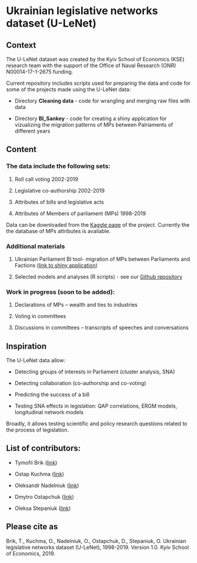 # Ukrainian legislative networks dataset (U-LeNet)

## Context

The U-LeNet dataset was created by the Kyiv School of Economics (KSE) research team with the support of the Office of Naval Research (ONR) N00014-17-1-2675 funding.

Current repository includes scripts used for preparing the data and code for some of the projects made using the U-LeNet data:

- Directory **Cleaning data** - code for wrangling and merging raw files with data

- Directory **BI_Sankey** - code for creating a shiny application for vizualizing the migration patterns of MPs between Palriaments of different years

## Content

### The data include the following sets:

1.	Roll call voting 2002-2019

2.	Legislative co-authorship 2002-2019

3.	Attributes of bills and legislative acts

4.	Attributes of Members of parliament (MPs) 1998-2019

Data can be downloaded from the [
Kaggle page](https://www.kaggle.com/dataset/9b5e80df136eddb01b7e860c448436cfc569a8a92409f9b74fad560bbe41d1e6) of the project. Currently the the database of MPs attributes is available.

### Additional materials

1.	Ukrainian Parliament BI tool- migration of MPs between Parliaments and Factions ([link to shiny application](https://ostepaniuk.shinyapps.io/rada_networks/))

2.	Selected models and analyses (R scripts) - see our [Github repository](https://github.com/oleksastepaniuk/ua_parliament_networks)

### Work in progress (soon to be added):

1.	Declarations of MPs – wealth and ties to industries

2.	Voting in committees 

3.	Discussions in committees – transcripts of speeches and conversations

## Inspiration

The U-LeNet data allow:

- Detecting groups of interests in Parliament (cluster analysis, SNA)

- Detecting collaboration (co-authorship and co-voting)

- Predicting the success of a bill

- Testing SNA effects in legislation: QAP correlations, ERGM models, longitudinal network models

Broadly, it allows testing scientific and policy research questions related to the process of legislation.


## List of contributors:

- Tymofii Brik ([link](https://www.linkedin.com/in/tymofii-brik-5b320615/))

- Ostap Kuchma ([link](https://www.linkedin.com/in/ostap-kuchma-209bb951/))

- Oleksandr Nadelniuk ([link](https://www.liga.net/author/aleksandr-nadelnyuk))

- Dmytro Ostapchuk ([link](https://www.linkedin.com/in/dima-ostapchuk/?locale=en_US))

- Oleksa Stepaniuk ([link](https://www.linkedin.com/in/oleksa-stepaniuk/))


## Please cite as
Brik, T., Kuchma, O.,  Nadelniuk, O., Ostapchuk, D., Stepaniuk, O. Ukrainian legislative networks dataset (U-LeNet), 1998-2019. Version 1.0. Kyiv School of Economics, 2019.

